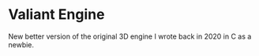 # Valiant Engine
New better version of the original 3D engine I wrote back in 2020 in C as a newbie.
